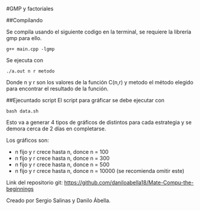 #GMP y factoriales

##Compilando

Se compila usando el siguiente codigo en la terminal, se requiere la librería gmp para ello.

  `g++ main.cpp -lgmp`

Se ejecuta con

  `./a.out n r metodo`

Donde n y r son los valores de la función C(n,r) y metodo el método elegido para encontrar el resultado de la función.

##Ejecuntado script
El script para gráficar se debe ejecutar con

  `bash data.sh`

Esto va a generar 4 tipos de gráficos de distintos para cada estrategia y se demora cerca de 2 días en completarse.

Los gráficos son:

 - n fijo y r crece hasta n, donce n = 100
 - n fijo y r crece hasta n, donce n = 300
 - n fijo y r crece hasta n, donce n = 500
 - n fijo y r crece hasta n, donce n = 10000 (se recomienda omitir este)

Link del repositorio git: https://github.com/daniloabella18/Mate-Compu-the-beginnings

Creado por Sergio Salinas y Danilo Ábella.
